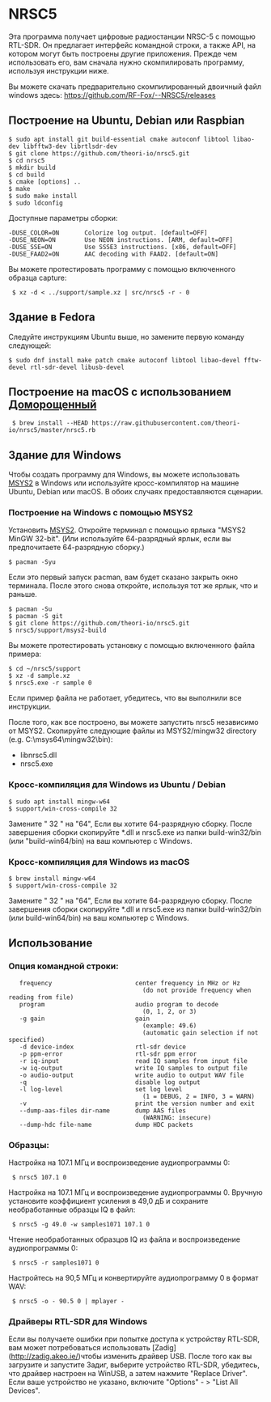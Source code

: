 # NRSC5

Эта программа получает цифровые радиостанции NRSC-5 с помощью RTL-SDR. Он предлагает интерфейс командной строки, а также API, на котором могут быть построены другие приложения. Прежде чем использовать его, вам сначала нужно скомпилировать программу, используя инструкции ниже.

Вы можете скачать предварительно скомпилированный двоичный файл windows здесь: https://github.com/RF-Fox/--NRSC5/releases

## Построение на Ubuntu, Debian или Raspbian

    $ sudo apt install git build-essential cmake autoconf libtool libao-dev libfftw3-dev librtlsdr-dev
    $ git clone https://github.com/theori-io/nrsc5.git
    $ cd nrsc5
    $ mkdir build
    $ cd build
    $ cmake [options] ..
    $ make
    $ sudo make install
    $ sudo ldconfig

Доступные параметры сборки:

    -DUSE_COLOR=ON       Colorize log output. [default=OFF]
    -DUSE_NEON=ON        Use NEON instructions. [ARM, default=OFF]
    -DUSE_SSE=ON         Use SSSE3 instructions. [x86, default=OFF]
    -DUSE_FAAD2=ON       AAC decoding with FAAD2. [default=ON]

Вы можете протестировать программу с помощью включенного образца capture:

     $ xz -d < ../support/sample.xz | src/nrsc5 -r - 0

## Здание в Fedora

Следуйте инструкциям Ubuntu выше, но замените первую команду следующей:

    $ sudo dnf install make patch cmake autoconf libtool libao-devel fftw-devel rtl-sdr-devel libusb-devel

## Построение на macOS с использованием [Доморощенный](https://brew.sh)

     $ brew install --HEAD https://raw.githubusercontent.com/theori-io/nrsc5/master/nrsc5.rb

## Здание для Windows

Чтобы создать программу для Windows, вы можете использовать [MSYS2](http://www.msys2.org) в Windows или используйте кросс-компилятор на машине Ubuntu, Debian или macOS. В обоих случаях предоставляются сценарии.

### Построение на Windows с помощью MSYS2

Установить [MSYS2](http://www.msys2.org). Откройте терминал с помощью ярлыка "MSYS2 MinGW 32-bit". (Или используйте 64-разрядный ярлык, если вы предпочитаете 64-разрядную сборку.)

    $ pacman -Syu

Если это первый запуск pacman, вам будет сказано закрыть окно терминала. После этого снова откройте, используя тот же ярлык, что и раньше.

    $ pacman -Su
    $ pacman -S git
    $ git clone https://github.com/theori-io/nrsc5.git
    $ nrsc5/support/msys2-build

Вы можете протестировать установку с помощью включенного файла примера:

    $ cd ~/nrsc5/support
    $ xz -d sample.xz
    $ nrsc5.exe -r sample 0

Если пример файла не работает, убедитесь, что вы выполнили все инструкции.

После того, как все построено, вы можете запустить nrsc5 независимо от MSYS2. Скопируйте следующие файлы из MSYS2/mingw32 directory (e.g. C:\\msys64\\mingw32\\bin):

* libnrsc5.dll
* nrsc5.exe

### Кросс-компиляция для Windows из Ubuntu / Debian

    $ sudo apt install mingw-w64
    $ support/win-cross-compile 32

Замените " 32 " на "64", Если вы хотите 64-разрядную сборку. После завершения сборки скопируйте *.dll и nrsc5.exe из папки build-win32/bin (или "build-win64/bin) на ваш компьютер с Windows.

### Кросс-компиляция для Windows из macOS

    $ brew install mingw-w64
    $ support/win-cross-compile 32

Замените " 32 " на "64", Если вы хотите 64-разрядную сборку. После завершения сборки скопируйте *.dll и nrsc5.exe из папки build-win32/bin (или build-win64/bin) на ваш компьютер с Windows.

## Использование

### Опция командной строки:

       frequency                       center frequency in MHz or Hz
                                         (do not provide frequency when reading from file)
       program                         audio program to decode
                                         (0, 1, 2, or 3)
       -g gain                         gain
                                         (example: 49.6)
                                         (automatic gain selection if not specified)
       -d device-index                 rtl-sdr device
       -p ppm-error                    rtl-sdr ppm error
       -r iq-input                     read IQ samples from input file
       -w iq-output                    write IQ samples to output file
       -o audio-output                 write audio to output WAV file
       -q                              disable log output
       -l log-level                    set log level
                                         (1 = DEBUG, 2 = INFO, 3 = WARN)
       -v                              print the version number and exit
       --dump-aas-files dir-name       dump AAS files
                                         (WARNING: insecure)
       --dump-hdc file-name            dump HDC packets

### Образцы:

Настройка на 107.1 МГц и воспроизведение аудиопрограммы 0:

     $ nrsc5 107.1 0

Настройка на 107.1 МГц и воспроизведение аудиопрограммы 0. Вручную установите коэффициент усиления в 49,0 дБ и сохраните необработанные образцы IQ в файл:

     $ nrsc5 -g 49.0 -w samples1071 107.1 0

Чтение необработанных образцов IQ из файла и воспроизведение аудиопрограммы 0:

     $ nrsc5 -r samples1071 0

Настройтесь на 90,5 МГц и конвертируйте аудиопрограмму 0 в формат WAV:

     $ nrsc5 -o - 90.5 0 | mplayer -

### Драйверы RTL-SDR для Windows

Если вы получаете ошибки при попытке доступа к устройству RTL-SDR, вам может потребоваться использовать [Zadig] (http://zadig.akeo.ie/)чтобы изменить драйвер USB. После того как вы загрузите и запустите Задиг, выберите устройство RTL-SDR, убедитесь, что драйвер настроен на WinUSB, а затем нажмите "Replace Driver". Если ваше устройство не указано, включите "Options" - > "List All Devices".
